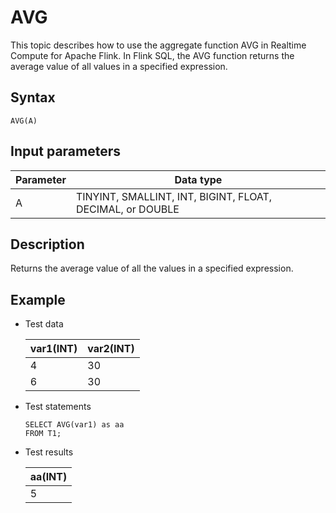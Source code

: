 # AVG

This topic describes how to use the aggregate function AVG in Realtime Compute for Apache Flink. In Flink SQL, the AVG function returns the average value of all values in a specified expression.

## Syntax

```
AVG(A)
```

## Input parameters

|Parameter|Data type|
|---------|---------|
|A|TINYINT, SMALLINT, INT, BIGINT, FLOAT, DECIMAL, or DOUBLE|

## Description

Returns the average value of all the values in a specified expression.

## Example

-   Test data

    |var1\(INT\)|var2\(INT\)|
    |-----------|-----------|
    |4|30|
    |6|30|

-   Test statements

    ```
    SELECT AVG(var1) as aa
    FROM T1;     
    ```

-   Test results

    |aa\(INT\)|
    |---------|
    |5|


